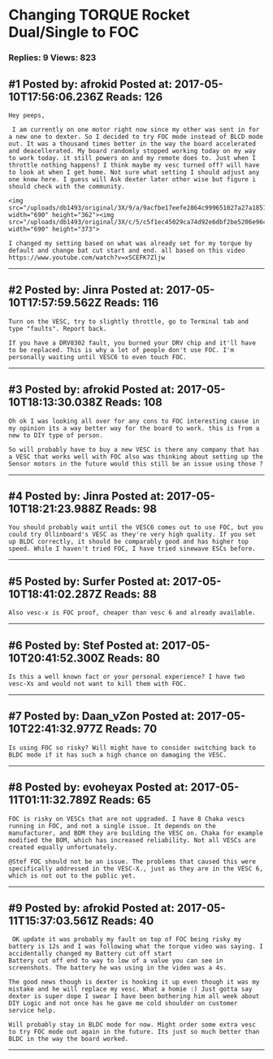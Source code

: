 # Changing TORQUE Rocket Dual/Single to FOC

### Replies: 9 Views: 823

## \#1 Posted by: afrokid Posted at: 2017-05-10T17:56:06.236Z Reads: 126

```
Hey peeps,

 I am currently on one motor right now since my other was sent in for a new one to dexter. So I decided to try FOC mode instead of BLCD mode out. It was a thousand times better in the way the board accelerated and deacellerated. My board randomly stopped working today on my way to work today. it still powers on and my remote does to. Just when I throttle nothing happens? I think maybe my vesc turned off? will have to look at when I get home. Not sure what setting I should adjust any one know here. I guess will Ask dexter later other wise but figure i should check with the community.

<img src="/uploads/db1493/original/3X/9/a/9acfbe17eefe2864c999651027a27a1857a88444.png" width="690" height="362"><img src="/uploads/db1493/original/3X/c/5/c5f1ec45029ca74d92e6dbf2be5206e96cc915f7.png" width="690" height="373">

I changed my setting based on what was already set for my torque by default and change bat cut start and end. all based on this video
https://www.youtube.com/watch?v=xSCEFK7Zljw
```

---
## \#2 Posted by: Jinra Posted at: 2017-05-10T17:57:59.562Z Reads: 116

```
Turn on the VESC, try to slightly throttle, go to Terminal tab and type "faults". Report back.

If you have a DRV8302 fault, you burned your DRV chip and it'll have to be replaced. This is why a lot of people don't use FOC. I'm personally waiting until VESC6 to even touch FOC.
```

---
## \#3 Posted by: afrokid Posted at: 2017-05-10T18:13:30.038Z Reads: 108

```
Oh ok I was looking all over for any cons to FOC interesting cause in my opinion its a way better way for the board to work. this is from a new to DIY type of person.

So will probably have to buy a new VESC is there any company that has a VESC that works well with FOC also was thinking about setting up the Sensor motors in the future would this still be an issue using those ?
```

---
## \#4 Posted by: Jinra Posted at: 2017-05-10T18:21:23.988Z Reads: 98

```
You should probably wait until the VESC6 comes out to use FOC, but you could try Ollinboard's VESC as they're very high quality. If you set up BLDC correctly, it should be comparably good and has higher top speed. While I haven't tried FOC, I have tried sinewave ESCs before.
```

---
## \#5 Posted by: Surfer Posted at: 2017-05-10T18:41:02.287Z Reads: 88

```
Also vesc-x is FOC proof, cheaper than vesc 6 and already available.
```

---
## \#6 Posted by: Stef Posted at: 2017-05-10T20:41:52.300Z Reads: 80

```
Is this a well known fact or your personal experience? I have two vesc-Xs and would not want to kill them with FOC.
```

---
## \#7 Posted by: Daan_vZon Posted at: 2017-05-10T22:41:32.977Z Reads: 70

```
Is using FOC so risky? Will might have to consider switching back to BLDC mode if it has such a high chance on damaging the VESC.
```

---
## \#8 Posted by: evoheyax Posted at: 2017-05-11T01:11:32.789Z Reads: 65

```
FOC is risky on VESCs that are not upgraded. I have 8 Chaka vescs running in FOC, and not a single issue. It depends on the manufacturer, and BOM they are building the VESC on. Chaka for example modified the BOM, which has increased reliability. Not all VESCs are created equally unfortunately.

@Stef FOC should not be an issue. The problems that caused this were specifically addressed in the VESC-X., just as they are in the VESC 6, which is not out to the public yet.
```

---
## \#9 Posted by: afrokid Posted at: 2017-05-11T15:37:03.561Z Reads: 40

```
 OK update it was probably my fault on top of FOC being risky my battery is 12s and I was following what the torque video was saying. I accidentally changed my Battery cut off start
Battery cut off end to way to low of a value you can see in screenshots. The battery he was using in the video was a 4s. 

The good news though is dexter is hooking it up even though it was my mistake and he will replace my vesc. What a homie :) Just gotta say dexter is super dope I swear I have been bothering him all week about DIY Logic and not once has he gave me cold shoulder on customer service help. 

Will probably stay in BLDC mode for now. Might order some extra vesc to try FOC mode out again in the future. Its just so much better than BLDC in the way the board worked.
```

---
